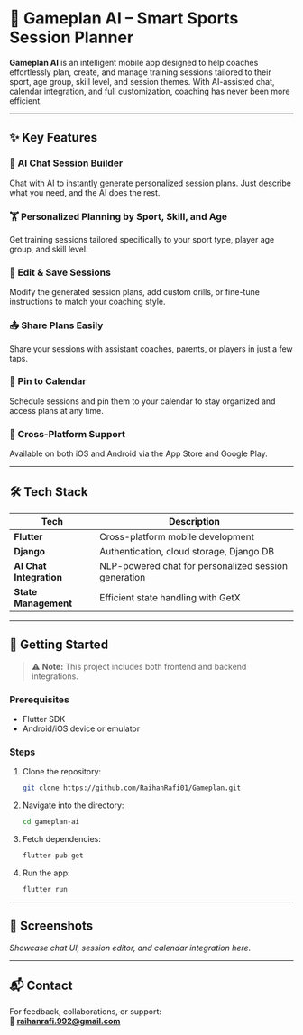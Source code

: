 # 🏈 Gameplan AI – Smart Sports Session Planner

**Gameplan AI** is an intelligent mobile app designed to help coaches effortlessly plan, create, and manage training sessions tailored to their sport, age group, skill level, and session themes. With AI-assisted chat, calendar integration, and full customization, coaching has never been more efficient.

---

## ✨ Key Features

### 💬 AI Chat Session Builder

Chat with AI to instantly generate personalized session plans. Just describe what you need, and the AI does the rest.

### 🏋️ Personalized Planning by Sport, Skill, and Age

Get training sessions tailored specifically to your sport type, player age group, and skill level.

### 📝 Edit & Save Sessions

Modify the generated session plans, add custom drills, or fine-tune instructions to match your coaching style.

### 📤 Share Plans Easily

Share your sessions with assistant coaches, parents, or players in just a few taps.

### 📆 Pin to Calendar

Schedule sessions and pin them to your calendar to stay organized and access plans at any time.

### 📱 Cross-Platform Support

Available on both iOS and Android via the App Store and Google Play.

---

## 🛠️ Tech Stack

| Tech                    | Description                                          |
| ----------------------- | ---------------------------------------------------- |
| **Flutter**             | Cross-platform mobile development                    |
| **Django**              | Authentication, cloud storage, Django DB             |
| **AI Chat Integration** | NLP-powered chat for personalized session generation |
| **State Management**    | Efficient state handling with GetX                   |

---

## 🚀 Getting Started

> ⚠️ **Note:** This project includes both frontend and backend integrations.

### Prerequisites

- Flutter SDK
- Android/iOS device or emulator

### Steps

1. Clone the repository:
   ```bash
   git clone https://github.com/RaihanRafi01/Gameplan.git
   ```
2. Navigate into the directory:
   ```bash
   cd gameplan-ai
   ```
3. Fetch dependencies:
   ```bash
   flutter pub get
   ```
4. Run the app:
   ```bash
   flutter run
   ```

---

## 📸 Screenshots&#x20;

*Showcase chat UI, session editor, and calendar integration here.*

---

## 📬 Contact

For feedback, collaborations, or support:\
📧 **[raihanrafi.992@gmail.com](mailto\:raihanrafi.992@gmail.com)**

